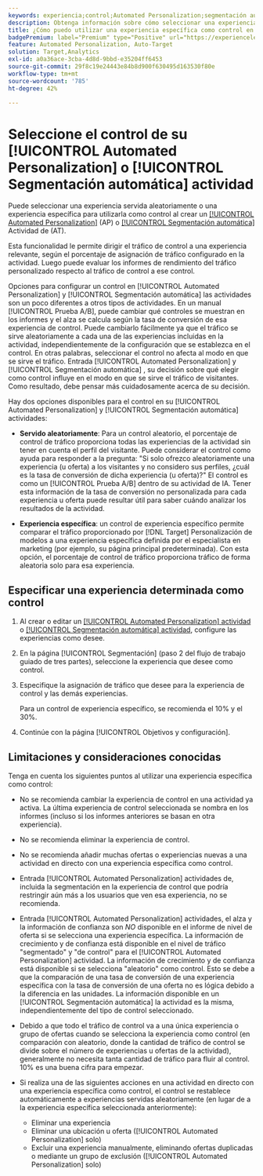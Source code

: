 ```yaml
---
keywords: experiencia;control;Automated Personalization;segmentación automática
description: Obtenga información sobre cómo seleccionar una experiencia para utilizarla como control al crear una [!UICONTROL Automated Personalization] (AP) o [!UICONTROL Segmentación automática] actividad en [!DNL Adobe Target].
title: ¿Cómo puedo utilizar una experiencia específica como control en un [!UICONTROL Automated Personalization] ¿Actividad?
badgePremium: label="Premium" type="Positive" url="https://experienceleague.adobe.com/docs/target/using/introduction/intro.html?lang=en#premium newtab=true" tooltip="Consulte qué se incluye en Target Premium."
feature: Automated Personalization, Auto-Target
solution: Target,Analytics
exl-id: a0a36ace-3cba-4d8d-9bbd-e35204ff6453
source-git-commit: 29f8c19e24443e84b8d900f630495d163530f80e
workflow-type: tm+mt
source-wordcount: '785'
ht-degree: 42%

---
```


# Seleccione el control de su [!UICONTROL Automated Personalization] o [!UICONTROL Segmentación automática] actividad

Puede seleccionar una experiencia servida aleatoriamente o una experiencia específica para utilizarla como control al crear un [[!UICONTROL Automated Personalization]](/help/main/c-activities/t-automated-personalization/automated-personalization.md) (AP) o [[!UICONTROL Segmentación automática]](/help/main/c-activities/auto-target/auto-target-to-optimize.md) Actividad de (AT).

Esta funcionalidad le permite dirigir el tráfico de control a una experiencia relevante, según el porcentaje de asignación de tráfico configurado en la actividad. Luego puede evaluar los informes de rendimiento del tráfico personalizado respecto al tráfico de control a ese control.

Opciones para configurar un control en [!UICONTROL Automated Personalization] y [!UICONTROL Segmentación automática] las actividades son un poco diferentes a otros tipos de actividades. En un manual [!UICONTROL Prueba A/B], puede cambiar qué controles se muestran en los informes y el alza se calcula según la tasa de conversión de esa experiencia de control. Puede cambiarlo fácilmente ya que el tráfico se sirve aleatoriamente a cada una de las experiencias incluidas en la actividad, independientemente de la configuración que se establezca en el control. En otras palabras, seleccionar el control no afecta al modo en que se sirve el tráfico. Entrada [!UICONTROL Automated Personalization] y [!UICONTROL Segmentación automática] , su decisión sobre qué elegir como control influye en el modo en que se sirve el tráfico de visitantes. Como resultado, debe pensar más cuidadosamente acerca de su decisión.

Hay dos opciones disponibles para el control en su [!UICONTROL Automated Personalization] y [!UICONTROL Segmentación automática] actividades:

* **Servido aleatoriamente**: Para un control aleatorio, el porcentaje de control de tráfico proporciona todas las experiencias de la actividad sin tener en cuenta el perfil del visitante. Puede considerar el control como ayuda para responder a la pregunta: &quot;Si solo ofrezco aleatoriamente una experiencia (u oferta) a los visitantes y no considero sus perfiles, ¿cuál es la tasa de conversión de dicha experiencia (u oferta)?&quot; El control es como un [!UICONTROL Prueba A/B] dentro de su actividad de IA. Tener esta información de la tasa de conversión no personalizada para cada experiencia u oferta puede resultar útil para saber cuándo analizar los resultados de la actividad.

* **Experiencia específica**: un control de experiencia específico permite comparar el tráfico proporcionado por [!DNL Target] Personalización de modelos a una experiencia específica definida por el especialista en marketing (por ejemplo, su página principal predeterminada). Con esta opción, el porcentaje de control de tráfico proporciona tráfico de forma aleatoria solo para esa experiencia.

## Especificar una experiencia determinada como control

1. Al crear o editar un [[!UICONTROL Automated Personalization] actividad](/help/main/c-activities/t-automated-personalization/create-ap-activity.md) o [[!UICONTROL Segmentación automática] actividad](/help/main/c-activities/t-test-ab/t-test-create-ab/ab-audience.md), configure las experiencias como desee.
1. En la página [!UICONTROL Segmentación] (paso 2 del flujo de trabajo guiado de tres partes), seleccione la experiencia que desee como control.
1. Especifique la asignación de tráfico que desee para la experiencia de control y las demás experiencias.

   Para un control de experiencia específico, se recomienda el 10% y el 30%.

1. Continúe con la página [!UICONTROL Objetivos y configuración].

## Limitaciones y consideraciones conocidas

Tenga en cuenta los siguientes puntos al utilizar una experiencia específica como control:

* No se recomienda cambiar la experiencia de control en una actividad ya activa. La última experiencia de control seleccionada se nombra en los informes (incluso si los informes anteriores se basan en otra experiencia).
* No se recomienda eliminar la experiencia de control.
* No se recomienda añadir muchas ofertas o experiencias nuevas a una actividad en directo con una experiencia específica como control.
* Entrada [!UICONTROL Automated Personalization] actividades de, incluida la segmentación en la experiencia de control que podría restringir aún más a los usuarios que ven esa experiencia, no se recomienda.
* Entrada [!UICONTROL Automated Personalization] actividades, el alza y la información de confianza son *NO* disponible en el informe de nivel de oferta si se selecciona una experiencia específica. La información de crecimiento y de confianza está disponible en el nivel de tráfico &quot;segmentado&quot; y &quot;de control&quot; para el [!UICONTROL Automated Personalization] actividad. La información de crecimiento y de confianza está disponible si se selecciona &quot;aleatorio&quot; como control. Esto se debe a que la comparación de una tasa de conversión de una experiencia específica con la tasa de conversión de una oferta no es lógica debido a la diferencia en las unidades. La información disponible en un [!UICONTROL Segmentación automática] la actividad es la misma, independientemente del tipo de control seleccionado.
* Debido a que todo el tráfico de control va a una única experiencia o grupo de ofertas cuando se selecciona la experiencia como control (en comparación con aleatorio, donde la cantidad de tráfico de control se divide sobre el número de experiencias u ofertas de la actividad), generalmente no necesita tanta cantidad de tráfico para fluir al control. 10% es una buena cifra para empezar.
* Si realiza una de las siguientes acciones en una actividad en directo con una experiencia específica como control, el control se restablece automáticamente a experiencias servidas aleatoriamente (en lugar de a la experiencia específica seleccionada anteriormente):

   * Eliminar una experiencia
   * Eliminar una ubicación u oferta ([!UICONTROL Automated Personalization] solo)
   * Excluir una experiencia manualmente, eliminando ofertas duplicadas o mediante un grupo de exclusión ([!UICONTROL Automated Personalization] solo)
